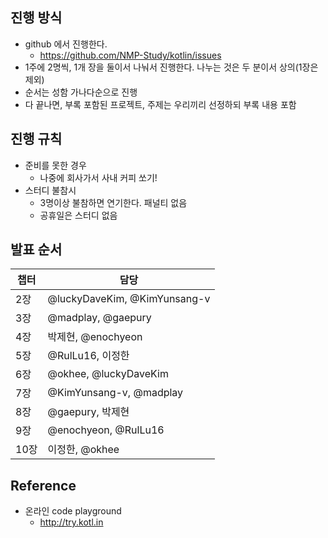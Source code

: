 ## 진행 방식
- github 에서 진행한다.
  - https://github.com/NMP-Study/kotlin/issues
- 1주에 2명씩, 1개 장을 둘이서 나눠서 진행한다. 나누는 것은 두 분이서 상의(1장은 제외)
- 순서는 성함 가나다순으로 진행
- 다 끝나면, 부록 포함된 프로젝트, 주제는 우리끼리 선정하되 부록 내용 포함

## 진행 규칙
- 준비를 못한 경우
  - 나중에 회사가서 사내 커피 쏘기!
- 스터디 불참시
  - 3명이상 불참하면 연기한다. 패널티 없음
  - 공휴일은 스터디 없음

## 발표 순서
챕터 | 담당
--|--
2장 | @luckyDaveKim, @KimYunsang-v
3장 | @madplay, @gaepury
4장 | 박제현, @enochyeon
5장 | @RulLu16, 이정한
6장 | @okhee, @luckyDaveKim
7장 | @KimYunsang-v, @madplay
8장 | @gaepury, 박제현
9장 | @enochyeon, @RulLu16
10장 | 이정한, @okhee


## Reference
- 온라인 code playground
   - http://try.kotl.in
